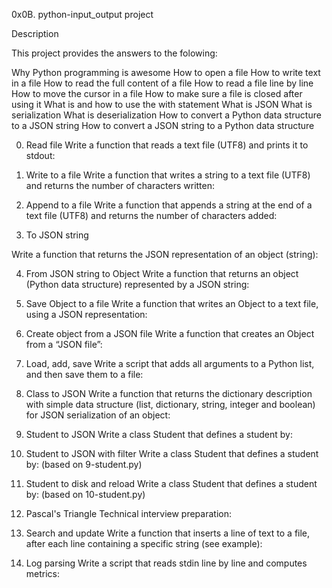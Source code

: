 0x0B. python-input_output project

Description

This project provides the answers to the folowing:

Why Python programming is awesome
How to open a file
How to write text in a file
How to read the full content of a file
How to read a file line by line
How to move the cursor in a file
How to make sure a file is closed after using it
What is and how to use the with statement
What is JSON
What is serialization
What is deserialization
How to convert a Python data structure to a JSON string
How to convert a JSON string to a Python data structure

0. Read file
Write a function that reads a text file (UTF8) and prints it to stdout:

1. Write to a file
Write a function that writes a string to a text file (UTF8) and returns the number of characters written:

2. Append to a file
Write a function that appends a string at the end of a text file (UTF8) and returns the number of characters added:

3. To JSON string

Write a function that returns the JSON representation of an object (string):

4. From JSON string to Object
Write a function that returns an object (Python data structure) represented by a JSON string:

5. Save Object to a file
Write a function that writes an Object to a text file, using a JSON representation:

6. Create object from a JSON file
Write a function that creates an Object from a “JSON file”:

7. Load, add, save
Write a script that adds all arguments to a Python list, and then save them to a file:

8. Class to JSON
Write a function that returns the dictionary description with simple data structure (list, dictionary, string, integer and boolean) for JSON serialization of an object:

9. Student to JSON
Write a class Student that defines a student by:

10. Student to JSON with filter
Write a class Student that defines a student by: (based on 9-student.py)

11. Student to disk and reload
Write a class Student that defines a student by: (based on 10-student.py)

12. Pascal's Triangle
Technical interview preparation:

13. Search and update
Write a function that inserts a line of text to a file, after each line containing a specific string (see example):

14. Log parsing
Write a script that reads stdin line by line and computes metrics:
